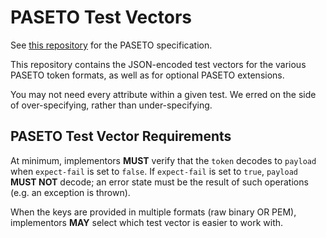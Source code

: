 # PASETO Test Vectors

See [this repository](https://github.com/paseto-standard/paseto-spec)
for the PASETO specification.

This repository contains the JSON-encoded test vectors for the various
PASETO token formats, as well as for optional PASETO extensions.

You may not need every attribute within a given test. We erred on the
side of over-specifying, rather than under-specifying.

## PASETO Test Vector Requirements

At minimum, implementors **MUST** verify that the `token` decodes to
`payload` when `expect-fail` is set to `false`.  If `expect-fail` is set
to `true`, `payload` **MUST NOT** decode; an error state must be
the result of such operations (e.g. an exception is thrown).

When the keys are provided in multiple formats (raw binary OR PEM),
implementors **MAY** select which test vector is easier to work with.
